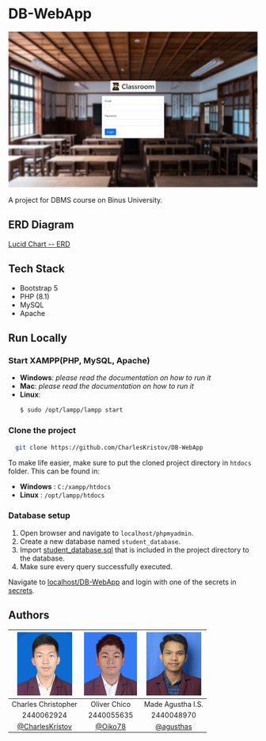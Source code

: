 # DB-WebApp

![](./assets/login.jpeg)

A project for DBMS course on Binus University.

## ERD Diagram

[Lucid Chart -- ERD](https://lucid.app/lucidchart/e803c288-aad0-4268-bbab-7007388bd60f/edit?invitationId=inv_12158997-fda3-4caf-b31f-216c213d051a&page=0_0#)

## Tech Stack

- Bootstrap 5
- PHP (8.1)
- MySQL
- Apache

## Run Locally

### Start XAMPP(PHP, MySQL, Apache)

- **Windows**: _please read the documentation on how to run it_
- **Mac**: _please read the documentation on how to run it_
- **Linux**:
  ```bash
  $ sudo /opt/lampp/lampp start
  ```

### Clone the project

```bash
  git clone https://github.com/CharlesKristov/DB-WebApp
```

To make life easier, make sure to put the cloned project directory in `htdocs` folder. This can be found in:

- **Windows** : `C:/xampp/htdocs`
- **Linux** : `/opt/lampp/htdocs`

### Database setup

1. Open browser and navigate to `localhost/phpmyadmin`.
2. Create a new database named `student_database`.
3. Import [student_database.sql](./student_database.sql) that is included in the project directory to the database.
4. Make sure every query successfully executed.

Navigate to [localhost/DB-WebApp](http://localhost/DB-WebApp) and login with one of the secrets in [secrets](./.secrets).

## Authors

|   ![](./assets/charles.jpg)   | ![](./assets/oliver.jpg) | ![](./assets/made.jpg) |
| :---------------------------: | :----------------------: | :--------------------: |
|      Charles Christopher      |       Oliver Chico       |   Made Agustha I.S.    |
|          2440062924           |        2440055635        |       2440048970       |
| [@CharlesKristov][gh-charles] |   [@Oiko78][gh-chico]    |  [@agusthas][gh-made]  |

[gh-chico]: https://github.com/Oiko78
[gh-charles]: https://github.com/CharlesKristov
[gh-made]: https://www.github.com/agusthas
